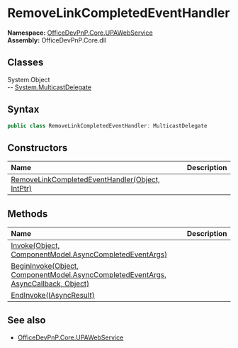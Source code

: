 # RemoveLinkCompletedEventHandler

**Namespace:** [OfficeDevPnP.Core.UPAWebService](OfficeDevPnP.Core.UPAWebService.md)  
**Assembly:** OfficeDevPnP.Core.dll  
## Classes
System.Object  
-- [System.MulticastDelegate](System.MulticastDelegate.md)
## Syntax
```C#
public class RemoveLinkCompletedEventHandler: MulticastDelegate
```
## Constructors
|**Name**|**Description**|
|:-----|:-----|
| [RemoveLinkCompletedEventHandler(Object, IntPtr)](RemoveLinkCompletedEventHandlerconstructor1details.md) | 
## Methods
|**Name**|**Description**|
|:-----|:-----|
| [Invoke(Object, ComponentModel.AsyncCompletedEventArgs)](RemoveLinkCompletedEventHandlerInvokeObjectComponentModel.AsyncCompletedEventArgs.md) | 
| [BeginInvoke(Object, ComponentModel.AsyncCompletedEventArgs, AsyncCallback, Object)](RemoveLinkCompletedEventHandlerBeginInvokeObjectComponentModel.AsyncCompletedEventArgsAsyncCallbackObject.md) | 
| [EndInvoke(IAsyncResult)](RemoveLinkCompletedEventHandlerEndInvokeIAsyncResult.md) | 
## See also
- [OfficeDevPnP.Core.UPAWebService](OfficeDevPnP.Core.UPAWebService.md)
